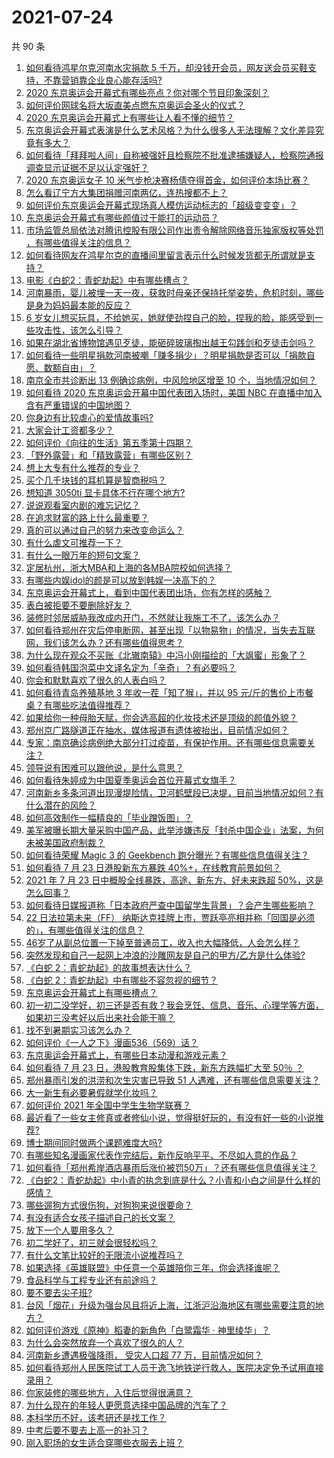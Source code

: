 # 2021-07-24

共 90 条

<!-- BEGIN -->
<!-- 最后更新时间 Sat Jul 24 2021 11:01:49 GMT+0800 (China Standard Time) -->

1. [如何看待鸿星尔克河南水灾捐款 5
   千万，却没钱开会员，网友送会员买鞋支持，不靠营销靠企业良心能存活吗?](https://www.zhihu.com/question/474120928)
1. [2020 东京奥运会开幕式有哪些亮点？你对哪个节目印象深刻？](https://www.zhihu.com/question/474317812)
1. [如何评价网球名将大坂直美点燃东京奥运会圣火的仪式？](https://www.zhihu.com/question/474394632)
1. [2020 东京奥运会开幕式上有哪些让人看不懂的细节？](https://www.zhihu.com/question/474343603)
1. [东京奥运会开幕式表演是什么艺术风格？为什么很多人无法理解？文化差异究竟有多大？](https://www.zhihu.com/question/474348982)
1. [如何看待「拜拜啦人间」自称被强奸且检察院不批准逮捕嫌疑人，检察院通报调查显示证据不足以认定强奸？](https://www.zhihu.com/question/473129165)
1. [2020 东京奥运女子 10
   米气步枪决赛杨倩夺得首金，如何评价本场比赛？](https://www.zhihu.com/question/474554183)
1. [怎么看辽宁方大集团捐赠河南两亿，连热搜都不上？](https://www.zhihu.com/question/473932059)
1. [如何评价东京奥运会开幕式现场真人模仿运动标志的「超级变变变」？](https://www.zhihu.com/question/474417347)
1. [东京奥运会开幕式有哪些颜值过于能打的运动员？](https://www.zhihu.com/question/474356978)
1. [市场监管总局依法对腾讯控股有限公司作出责令解除网络音乐独家版权等处罚
   ，有哪些值得关注的信息？](https://www.zhihu.com/question/474554295)
1. [如何看待网友在鸿星尔克的直播间里留言表示什么时候发货都无所谓就是支持？](https://www.zhihu.com/question/474386080)
1. [电影《白蛇2：青蛇劫起》中有哪些槽点？](https://www.zhihu.com/question/474158030)
1. [河南暴雨，婴儿被埋一天一夜，获救时母亲还保持托举姿势，危机时刻，哪些是身为妈妈最本能的反应？](https://www.zhihu.com/question/474203095)
1. [6
   岁女儿想买玩具，不给她买，她就使劲捏自己的脸，捏我的脸，能感受到一些攻击性，该怎么引导？](https://www.zhihu.com/question/473110813)
1. [如果在湖北省博物馆遇见歹徒，能砸碎玻璃掏出越王勾践剑和歹徒击剑吗？](https://www.zhihu.com/question/466117995)
1. [如何看待一些明星捐款河南被嘲「赚多捐少」？明星捐款是否可以「捐款自愿、数额自由」？](https://www.zhihu.com/question/473975213)
1. [南京全市共诊断出 13 例确诊病例，中风险地区增至 10
   个，当地情况如何？](https://www.zhihu.com/question/473973235)
1. [如何看待 2020 东京奥运会开幕中国代表团入场时，美国 NBC
   在直播中加入含有严重错误的中国地图？](https://www.zhihu.com/question/474396000)
1. [你身边有比较虐心的爱情故事吗?](https://www.zhihu.com/question/352335209)
1. [大家会计工资都多少？](https://www.zhihu.com/question/392926139)
1. [如何评价《向往的生活》第五季第十四期？](https://www.zhihu.com/question/474401389)
1. [「野外露营」和「精致露营」有哪些区别？](https://www.zhihu.com/question/470254023)
1. [想上大专有什么推荐的专业？](https://www.zhihu.com/question/431550241)
1. [买个几千块钱的耳机算是智商税吗？](https://www.zhihu.com/question/472392463)
1. [想知道 3050ti 显卡具体不行在哪个地方?](https://www.zhihu.com/question/464580398)
1. [说说观看室内剧的难忘记忆？](https://www.zhihu.com/question/473179232)
1. [在追求财富的路上什么最重要？](https://www.zhihu.com/question/458500163)
1. [真的可以通过自己的努力来改变命运么？](https://www.zhihu.com/question/472376256)
1. [有什么虐文可推荐一下？](https://www.zhihu.com/question/470017170)
1. [有什么一眼万年的短句文案？](https://www.zhihu.com/question/463384439)
1. [定居杭州，浙大MBA和上海的各MBA院校如何选择？](https://www.zhihu.com/question/389964826)
1. [有哪些内娱idol的颜是可以放到韩娱一决高下的？](https://www.zhihu.com/question/471613509)
1. [东京奥运会开幕式上，看到中国代表团出场，你有怎样的感触？](https://www.zhihu.com/question/474344565)
1. [表白被拒要不要删除好友？](https://www.zhihu.com/question/455232446)
1. [装修时邻居威胁我改成内开门，不然就让我施工不了，该怎么办？](https://www.zhihu.com/question/448288202)
1. [如何看待郑州在灾后停电断网，甚至出现「以物易物」的情况，当失去互联网，我们该怎么办？还有哪些值得思考？](https://www.zhihu.com/question/474192789)
1. [为什么现在观众不买账《北辙南辕》中冯小刚描绘的「大飒蜜」形象了？](https://www.zhihu.com/question/473167310)
1. [如何看待韩国泡菜中文译名定为「辛奇」？有必要吗？](https://www.zhihu.com/question/474129753)
1. [你会和默默喜欢了很久的人表白吗？](https://www.zhihu.com/question/469568166)
1. [如何看待青岛养殖基地 3 年收一茬「知了猴」，并以 95
   元/斤的售价上市餐桌？有哪些吃法值得推荐？](https://www.zhihu.com/question/472523330)
1. [如果给你一种母胎天赋，你会选高超的化妆技术还是顶级的颜值外貌？](https://www.zhihu.com/question/472534686)
1. [郑州京广路隧道正在抽水，媒体报道有遗体被抬出，目前情况如何？](https://www.zhihu.com/question/474123439)
1. [专家：南京确诊病例绝大部分打过疫苗，有保护作用。还有哪些信息需要关注？](https://www.zhihu.com/question/474137503)
1. [领导说有困难可以跟他说，是什么意思？](https://www.zhihu.com/question/470772116)
1. [如何看待朱婷成为中国夏季奥运会首位开幕式女旗手？](https://www.zhihu.com/question/473982956)
1. [河南新乡多条河道出现漫堤险情，卫河鹤壁段已决堤，目前当地情况如何？有什么潜在的风险？](https://www.zhihu.com/question/474156676)
1. [如何高效制作一幅精良的「毕业蹭饭图」？](https://www.zhihu.com/question/31097829)
1. [美军被曝长期大量采购中国产品，此举涉嫌违反「封杀中国企业」法案，为何未被美国政府制裁？](https://www.zhihu.com/question/474122425)
1. [如何看待荣耀 Magic 3 的 Geekbench
   跑分曝光？有哪些信息值得关注？](https://www.zhihu.com/question/474146205)
1. [如何看待 7 月 23 日港股新东方暴跌
   40%+，在线教育前景如何？](https://www.zhihu.com/question/474231455)
1. [2021 年 7 月 23 日中概股全线暴跌，高途、新东方、好未来跌超
   50%，这是怎么回事？](https://www.zhihu.com/question/474411061)
1. [如何看待日媒报道称「日本政府严查中国留学生背景」？会产生哪些影响？](https://www.zhihu.com/question/473734142)
1. [22 日法拉第未来（FF）
   纳斯达克挂牌上市，贾跃亭亮相并称「回国是必须的」，有哪些值得关注的信息？](https://www.zhihu.com/question/473934309)
1. [46岁了从副总位置一下掉至普通员工，收入也大幅降低，人会怎么样？](https://www.zhihu.com/question/365111864)
1. [突然发现和自己一起网上冲浪的沙雕网友是自己的甲方/乙方是什么体验?](https://www.zhihu.com/question/465724596)
1. [《白蛇 2：青蛇劫起》的故事想表达什么？](https://www.zhihu.com/question/474154317)
1. [《白蛇 2：青蛇劫起》中有哪些不容忽视的细节？](https://www.zhihu.com/question/469062754)
1. [东京奥运会开幕式上有哪些槽点？](https://www.zhihu.com/question/474330305)
1. [初一初二没学好，初三还是否有救？我会烹饪、信息、音乐、心理学等方面，如果初三没考好以后出来社会能干嘛？](https://www.zhihu.com/question/473062307)
1. [找不到暑期实习该怎么办？](https://www.zhihu.com/question/459945798)
1. [如何评价《一人之下》漫画536（569）话？](https://www.zhihu.com/question/474119152)
1. [东京奥运会开幕式上，有哪些日本动漫和游戏元素？](https://www.zhihu.com/question/474333066)
1. [如何看待 7 月 23 日，港股教育股集体下跌，新东方跌幅扩大至 50％
   ？](https://www.zhihu.com/question/474231395)
1. [郑州暴雨引发的洪涝和次生灾害已导致 51
   人遇难，还有哪些信息需要关注？](https://www.zhihu.com/question/474265541)
1. [大一新生有必要暑假就学化妆吗？](https://www.zhihu.com/question/472695884)
1. [如何评价 2021 年全国中学生生物学联赛？](https://www.zhihu.com/question/472941397)
1. [最近看了一些女主修真或者修仙小说，觉得挺好玩的，有没有好一些的小说推荐?](https://www.zhihu.com/question/37419778)
1. [博士期间同时做两个课题难度大吗?](https://www.zhihu.com/question/472702102)
1. [有哪些知名漫画家代表作完结后，新作反响平平、不尽如人意的作品？](https://www.zhihu.com/question/472997113)
1. [如何看待「郑州希岸酒店暴雨后涨价被罚50万」？还有哪些信息值得关注？](https://www.zhihu.com/question/474125451)
1. [《白蛇2：青蛇劫起》中小青的执念到底是什么？小青和小白之间是什么样的感情？](https://www.zhihu.com/question/473707179)
1. [哪些遛狗方式很伤狗，对狗狗来说很要命？](https://www.zhihu.com/question/419574863)
1. [有没有适合女孩子描述自己的长文案？](https://www.zhihu.com/question/448611410)
1. [放下一个人要用多久？](https://www.zhihu.com/question/461566135)
1. [初二学好了，初三就会很轻松吗？](https://www.zhihu.com/question/473952655)
1. [有什么文笔比较好的无限流小说推荐吗？](https://www.zhihu.com/question/54875649)
1. [如果选择《英雄联盟》中任意一个英雄陪你三年，你会选择谁呢？](https://www.zhihu.com/question/473629997)
1. [食品科学与工程专业还有前途吗？](https://www.zhihu.com/question/372375945)
1. [要不要去尖子班?](https://www.zhihu.com/question/474065170)
1. [台风「烟花」升级为强台风且将近上海，江浙沪沿海地区有哪些需要注意的地方？](https://www.zhihu.com/question/472925766)
1. [如何评价游戏《原神》稻妻的新角色「白鹭霜华 · 神里绫华」？](https://www.zhihu.com/question/463721778)
1. [为什么会突然放弃一个喜欢了很久的人？](https://www.zhihu.com/question/451416691)
1. [河南新乡遭遇极强降雨， 受灾人口超 77 万，目前情况如何？](https://www.zhihu.com/question/473916080)
1. [如何看待郑州人民医院试工人员于逸飞地铁逆行救人，医院决定免予试用直接录用？](https://www.zhihu.com/question/474001850)
1. [你家装修的哪些地方，入住后觉得很满意？](https://www.zhihu.com/question/396028557)
1. [为什么现在的年轻人更愿意选择中国品牌的汽车了？](https://www.zhihu.com/question/472380408)
1. [本科学历不好，该考研还是找工作？](https://www.zhihu.com/question/473596100)
1. [中考后要不要去上高一的补习？](https://www.zhihu.com/question/469810290)
1. [刚入职场的女生适合穿哪些衣服去上班？](https://www.zhihu.com/question/60576308)

<!-- END -->
